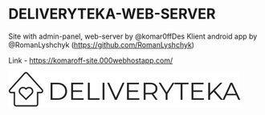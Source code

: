 # DELIVERYTEKA-WEB-SERVER

Site with admin-panel, web-server by @komar0ffDes
Klient android app by @RomanLyshchyk (https://github.com/RomanLyshchyk) 

Link - https://komaroff-site.000webhostapp.com/

![Previes DELIVERYTEKA](/img/logo.svg)
